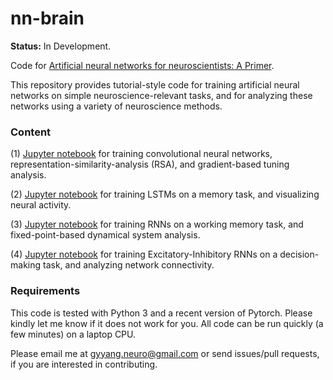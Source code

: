 # nn-brain

**Status:** In Development.

Code for [Artificial neural networks for neuroscientists: A Primer](https://arxiv.org/abs/2006.01001).

This repository provides tutorial-style code for training artificial neural networks on
simple neuroscience-relevant tasks, and for analyzing these networks using
a variety of neuroscience methods.

### Content

(1) [Jupyter notebook](https://github.com/gyyang/nn-brain/blob/master/ConvolutionalNetwork.ipynb)
 for training convolutional neural networks, representation-similarity-analysis (RSA),
and gradient-based tuning analysis.

(2) [Jupyter notebook](https://github.com/gyyang/nn-brain/blob/master/LSTMVisualization.ipynb)
for training LSTMs on a memory task, and visualizing neural activity.

(3) [Jupyter notebook](https://github.com/gyyang/nn-brain/blob/master/RNN%2BDynamicalSystemAnalysis.ipynb)
for training RNNs on a working memory task, and fixed-point-based dynamical system
analysis.

(4) [Jupyter notebook](https://github.com/gyyang/nn-brain/blob/master/EI_RNN.ipynb)
for training Excitatory-Inhibitory RNNs on a decision-making task, and analyzing
network connectivity.


### Requirements
This code is tested with Python 3 and a recent version of Pytorch. Please kindly
let me know if it does not work for you.
All code can be run quickly (a few minutes) on a laptop CPU.


Please email me at gyyang.neuro@gmail.com or send issues/pull requests, if you are interested in contributing.
